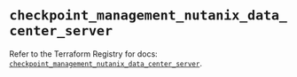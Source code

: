 # `checkpoint_management_nutanix_data_center_server`

Refer to the Terraform Registry for docs: [`checkpoint_management_nutanix_data_center_server`](https://registry.terraform.io/providers/checkpointsw/checkpoint/2.11.0/docs/resources/management_nutanix_data_center_server).
